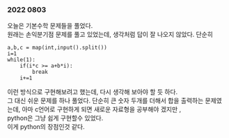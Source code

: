 ### 2022 0803
오늘은 기본수학 문제들을 풀었다.    
원래는 손익분기점 문제를 풀고 있었는데, 생각처럼 답이 잘 나오지 않았다. 단순히
```
a,b,c = map(int,input().split())
i=1
while(1):
    if(i*c >= a+b*i):
        break
    i+=1
```
이런 방식으로 구현해보려고 했는데, 다시 생각해 보아야 할 듯 하다.  
그 대신 쉬운 문제를 하나 풀었다. 
단순히 큰 숫자 두개를 더해서 합을 출력하는 문제였는데, 아마 c언어로 구현하게 되면 새로운 자료형을 공부해야 겠지만 ,  
python은 그냥 쉽게 구현할수 있었다.  
이게 python의 장점인것 같다.  